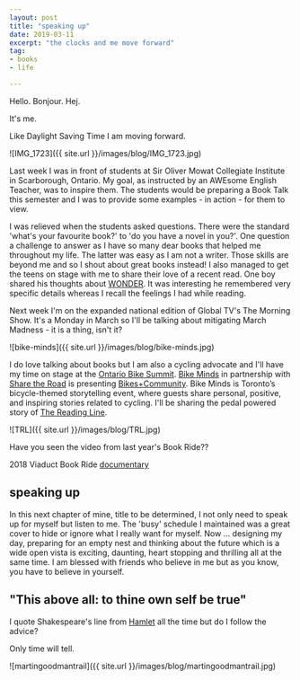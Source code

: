 ```yaml
---
layout: post
title: "speaking up"
date: 2019-03-11
excerpt: "the clocks and me move forward"
tag:
- books
- life

---
```


Hello. Bonjour. Hej.

It's me.

Like Daylight Saving Time I am moving forward. 

![IMG_1723]({{ site.url }}/images/blog/IMG_1723.jpg)

Last week I was in front of students at Sir Oliver Mowat Collegiate Institute in Scarborough, Ontario. My goal, as instructed by an AWEsome English Teacher, was to inspire them. The students would be preparing a Book Talk this semester and I was to provide some examples - in action - for them to view.

I was relieved when the students asked questions. There were the standard 'what's your favourite book?' to 'do you have a novel in you?'. One question a challenge to answer as I have so many dear books that helped me throughout my life. The latter was easy as I am not a writer. Those skills are beyond me and so I shout about great books instead! I also managed to get the teens on stage with me to share their love of a recent read. One boy shared his thoughts about [WONDER](https://www.chapters.indigo.ca/en-ca/books/wonder/9780375869020-item.html?s_campaign=goo-DSA_Books_Kids&ds_rl=1246160&ds_rl=1254699&ds_rl=1254699&gclid=Cj0KCQjwjpjkBRDRARIsAKv-0O0qWRe2pOyb_9-vXYcPGAPrezwXGVSTdJnVImUyJtL9upT7-Psj8-AaAjNJEALw_wcB&gclsrc=aw.ds). It was interesting he remembered very specific details whereas I recall the feelings I had while reading. 

Next week I'm on the expanded national edition of Global TV's The Morning Show. It's a Monday in March so I'll be talking about mitigating March Madness - it is a thing, isn't it?

![bike-minds]({{ site.url }}/images/blog/bike-minds.jpg)

I do love talking about books but I am also a cycling advocate and I'll have my time on stage at the [Ontario Bike Summit](https://www.sharetheroad.ca/ontario-bike-summit-s15917). [Bike Minds](https://beyondtheautomobile.ca/bikeminds/) in partnership with [Share the Road](https://www.sharetheroad.ca/)  is presenting [Bikes+Community](https://www.eventbrite.com/e/bike-minds-episode-7-bikescommunity-tickets-57933187724). Bike Minds is Toronto’s bicycle-themed storytelling event, where guests share personal, positive, and inspiring stories related to cycling. I'll be sharing the pedal powered story of [The Reading Line](http://thereadingline.ca/).

![TRL]({{ site.url }}/images/blog/TRL.jpg)

Have you seen the video from last year's Book Ride??

<i class="fa fa-television" aria-hidden="true"></i> 2018 Viaduct Book Ride [documentary](https://youtu.be/h-jEswu9pKQ)

## speaking up

In this next chapter of mine, title to be determined, I not only need to speak up for myself but listen to me. The 'busy' schedule I maintained was a great cover to hide or ignore what I really want for myself. Now ... designing my day, preparing for an empty nest and thinking about the future which is a wide open vista is exciting, daunting, heart stopping and thrilling all at the same time. I am blessed with friends who believe in me but as you know, you have to believe in yourself. 

## "This above all: to thine own self be true" 

I quote Shakespeare's line from [Hamlet](https://literarydevices.net/to-thine-own-self-be-true/) all the time but do I follow the advice? 

Only time will tell.

![martingoodmantrail]({{ site.url }}/images/blog/martingoodmantrail.jpg)